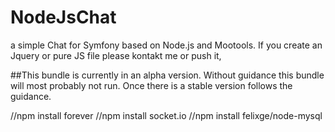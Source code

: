 NodeJsChat
==========

a simple Chat for Symfony based on Node.js and Mootools.
If you create an Jquery or pure JS file please kontakt me or push it,

##This bundle is currently in an alpha version. Without guidance this bundle will most probably not run. Once there is a stable version follows the guidance.

//npm install forever
//npm install socket.io
//npm install felixge/node-mysql